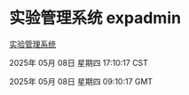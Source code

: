 # 实验管理系统 expadmin
[实验管理系统](http://219.139.198.41:56808/expadmin-782313d2-e1b1-4ea7-932e-3a55e6a1a4d0/)

2025年 05月 08日 星期四 17:10:17 CST

2025年 05月 08日 星期四 09:10:17 GMT
